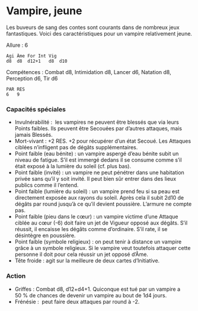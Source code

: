 
# Vampire, jeune
Les buveurs de sang des contes sont courants dans de nombreux jeux fantastiques. Voici des caractéristiques pour un vampire relativement jeune.

Allure : 6
```
Agi	Âme	For	Int	Vig
d8	d8	d12+1	d8	d10
```
Compétences : Combat d8, Intimidation d8, Lancer d6, Natation d8, Perception d6, Tir d6
```
PAR	RES
6	9
```
### Capacités spéciales
- Invulnérabilité :  les vampires ne peuvent être blessés que via leurs Points faibles. Ils peuvent être Secouées par d’autres attaques, mais jamais Blessés.
- Mort-vivant : +2 RES. +2 pour récupérer d’un état Secoué. Les Attaques ciblées n’infligent pas de dégâts supplémentaires.
- Point faible (eau bénite) : un vampire aspergé d’eau bénite subit un niveau de fatigue. S’il est immergé dedans il se consume comme s’il était exposé à la lumière du soleil (cf. plus bas).
- Point faible (invité) : un vampire ne peut pénétrer dans une habitation privée sans qu’il y soit invité. Il peut bien sûr entrer dans des lieux publics comme il l’entend.
- Point faible (lumière du soleil) : un vampire prend feu si sa peau est directement exposée aux rayons du soleil. Après cela il subit 2d10 de dégâts par round jusqu’à ce qu’il devient poussière. L’armure ne compte pas.
- Point faible (pieu dans le cœur) : un vampire victime d’une Attaque ciblée au cœur (-6) doit faire un jet de Vigueur opposé aux dégâts. S’il réussit, il encaisse les dégâts comme d’ordinaire. S’il rate, il se désintègre en poussière.
- Point faible (symbole religieux) : on peut tenir à distance un vampire grâce à un symbole religieux. Si le vampire veut toutefois attaquer cette personne il doit pour cela réussir un jet opposé d’Âme.
- Tête froide : agit sur la meilleure de deux cartes d’Initiative.
### Action
- Griffes : Combat d8, d12+d4+1. Quiconque est tué par un vampire a 50 % de chances de devenir un vampire au bout de 1d4 jours.
- Frénésie :  peut faire deux attaques par round à -2.
